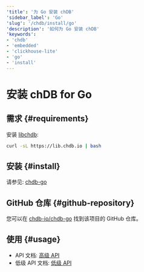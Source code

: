 ```yaml
---
'title': '为 Go 安装 chDB'
'sidebar_label': 'Go'
'slug': '/chdb/install/go'
'description': '如何为 Go 安装 chDB'
'keywords':
- 'chdb'
- 'embedded'
- 'clickhouse-lite'
- 'go'
- 'install'
---
```





# 安装 chDB for Go

## 需求 {#requirements}

安装 [libchdb](https://github.com/chdb-io/chdb):

```bash
curl -sL https://lib.chdb.io | bash
```

## 安装 {#install}

请参见: [chdb-go](https://github.com/chdb-io/chdb-go)

## GitHub 仓库 {#github-repository}

您可以在 [chdb-io/chdb-go](https://github.com/chdb-io/chdb-go) 找到该项目的 GitHub 仓库。

## 使用 {#usage}

- API 文档: [高级 API](https://github.com/chdb-io/chdb-go/blob/main/chdb.md)
- 低级 API 文档: [低级 API](https://github.com/chdb-io/chdb-go/blob/main/lowApi.md)
